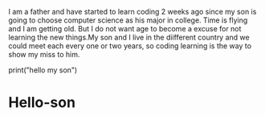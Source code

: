 I am a father and have started to learn coding 2 weeks ago since my son is going to choose computer science as his major in college. Time is flying and I am getting old. But I do not want age to become a excuse for not learning the new things.My son and I live in the diifferent country and we could meet each every one or two years, so coding learning is the way to show my miss to him.

print("hello my son")
# Hello-son
